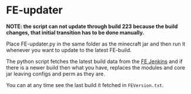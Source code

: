 # FE-updater

**NOTE: the script can not update through build 223 because the build changes, that initial transition has to be done manually.**

Place FE-updater.py in the same folder as the minecraft jar and then run it whenever you want to update to the latest FE-build.

The python script fetches the latest build data from the [FE Jenkins](http://198.23.242.205:8080/job/ForgeEssentials/) and if there is a newer build then what you have, replaces the modules and core jar leaving configs and perm as they are.

You can at any time see the last build it fetched in ``FEVersion.txt``.
